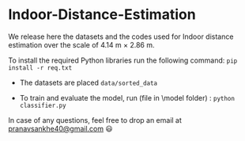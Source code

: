# Indoor-Distance-Estimation

We release here the datasets and the codes used for Indoor distance estimation over the scale of 4.14 m × 2.86 m. 

To install the required Python libraries run the following command: ``` pip install -r req.txt ```

- The datasets are placed ``` data/sorted_data ```

- To train and evaluate the model, run (file in \model folder) : ``` python classifier.py ```



In case of any questions, feel free to drop an email at [pranavsankhe40@gmail.com](pranavsankhe40@gmail.com) :smiley:

